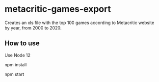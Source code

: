 # metacritic-games-export

Creates an xls file with the top 100 games according to Metacritic website by year, from 2000 to 2020.

## How to use
Use Node 12

npm install

npm start
